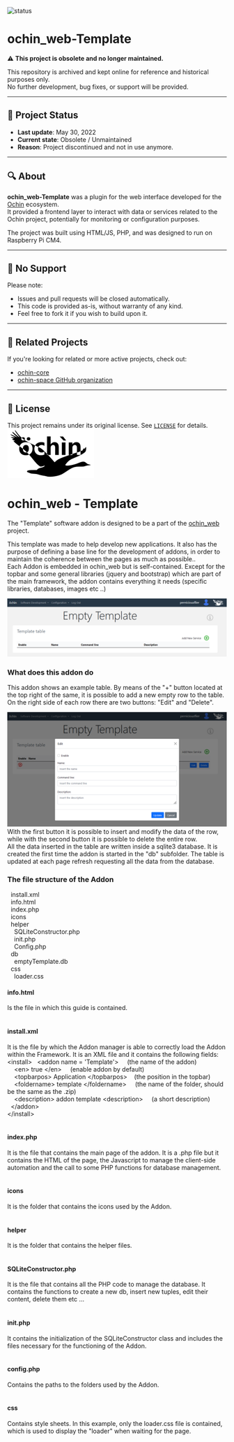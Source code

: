 ![status](https://img.shields.io/badge/status-obsolete-red)

# ochin_web-Template

⚠️ **This project is obsolete and no longer maintained.**

This repository is archived and kept online for reference and historical purposes only.  
No further development, bug fixes, or support will be provided.

---

## 🛑 Project Status

- **Last update**:  May 30, 2022
- **Current state**: Obsolete / Unmaintained
- **Reason**: Project discontinued and not in use anymore.

---

## 🔍 About

**ochin_web-Template** was a plugin for the web interface developed for the [Ochin](https://github.com/ochin-space) ecosystem.  
It provided a frontend layer to interact with data or services related to the Ochin project, potentially for monitoring or configuration purposes.

The project was built using HTML/JS, PHP, and was designed to run on Raspberry Pi CM4.

---

## 🚫 No Support

Please note:
- Issues and pull requests will be closed automatically.
- This code is provided as-is, without warranty of any kind.
- Feel free to fork it if you wish to build upon it.

---

## 🔗 Related Projects

If you're looking for related or more active projects, check out:
- [ochin-core](https://github.com/ochin-space/ochin-manager)
- [ochin-space GitHub organization](https://github.com/ochin-space)

---

## 📄 License

This project remains under its original license. See [`LICENSE`](LICENSE) for details.
![Alt text](images/ochin_logo.png?raw=true&=200x "ochin_web")
<h1>ochin_web - Template</h1>
<p>The "Template" software addon is designed to be a part of the <a href="https://github.com/ochin-space/ochin_web">ochin_web</a> project.
<p>This template was made to help develop new applications. It also has the purpose of defining a base line for the development of addons, in order to maintain the coherence between the pages as much as possible..<br>
Each Addon is embedded in ochin_web but is self-contained. Except for the topbar and some general libraries (jquery and bootstrap) which are part of the main framework, the addon contains everything it needs (specific libraries, databases, images etc ..)</p>
<p>

![Alt text](images/template.png?raw=true&=200x "Template")
<h3>What does this addon do</h3>
<p>This addon shows an example table. By means of the "+" button located at the top right of the same, it is possible to add a new empty row to the table. <br>
On the right side of each row there are two buttons: "Edit" and "Delete".

![Alt text](images/edit.png?raw=true&=200x "Edit") With the first button it is possible to insert and modify the data of the row, while with the second button it is possible to delete the entire row. <br>
All the data inserted in the table are written inside a sqlite3 database. It is created the first time the addon is started in the "db" subfolder. The table is updated at each page refresh requesting all the data from the database.</p>
<h3>The file structure of the Addon</h3>
&nbsp install.xml <br>
&nbsp info.html <br>
&nbsp index.php <br>
&nbsp icons <br>
&nbsp helper <br>
&nbsp &nbsp SQLiteConstructor.php <br>
&nbsp &nbsp init.php <br>
&nbsp &nbsp Config.php <br>
&nbsp db <br>
&nbsp &nbsp emptyTemplate.db <br>
&nbsp css <br>
&nbsp &nbsp loader.css <br>
<h4>info.html</h4>
Is the file in which this guide is contained.<br><br>
<h4>install.xml</h4>
It is the file by which the Addon manager is able to correctly load the Addon within the Framework. It is an XML file and it contains the following fields: <br>
&lt;install>
&nbsp &lt;addon name = 'Template'&gt; &nbsp &nbsp (the name of the addon)<br>
&nbsp &nbsp &lt;en&gt; true &lt;/en&gt; &nbsp &nbsp (enable addon by default)<br>
&nbsp &nbsp &lt;topbarpos&gt; Application &lt;/topbarpos&gt;&nbsp &nbsp (the position in the topbar)<br>
&nbsp &nbsp &lt;foldername&gt; template &lt;/foldername&gt; &nbsp &nbsp (the name of the folder, should be the same as the .zip)<br>
&nbsp &nbsp &lt;description&gt; addon template &lt;description> &nbsp &nbsp (a short description)<br>
&nbsp &lt;/addon&gt;<br>
&lt;/install><br><br>
<h4>index.php</h4>
It is the file that contains the main page of the addon. It is a .php file but it contains the HTML of the page, the Javascript to manage the client-side automation and the call to some PHP functions for database management.<br><br>
<h4>icons</h4>
It is the folder that contains the icons used by the Addon.<br><br>
<h4>helper</h4>
It is the folder that contains the helper files.<br><br>
<h4>SQLiteConstructor.php</h4>
It is the file that contains all the PHP code to manage the database. It contains the functions to create a new db, insert new tuples, edit their content, delete them etc ...<br><br>
<h4>init.php</h4>
It contains the initialization of the SQLiteConstructor class and includes the files necessary for the functioning of the Addon.<br><br>
<h4>config.php</h4>
Contains the paths to the folders used by the Addon.<br><br>
<h4>css</h4>
Contains style sheets. In this example, only the loader.css file is contained, which is used to display the "loader" when waiting for the page.<br><br>
